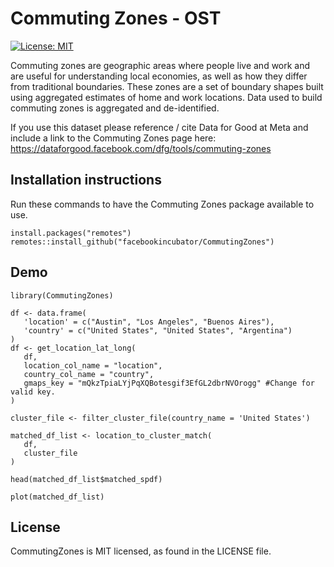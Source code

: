# Commuting Zones - OST
[![License: MIT](https://img.shields.io/badge/License-MIT-yellow.svg)](https://opensource.org/licenses/MIT)

Commuting zones are geographic areas where people live and work and are useful for understanding local economies, as well as how they differ from traditional boundaries. These zones are a set of boundary shapes built using aggregated estimates of home and work locations. Data used to build commuting zones is aggregated and de-identified.

If you use this dataset please reference / cite Data for Good at Meta and include a link to the Commuting Zones page here: https://dataforgood.facebook.com/dfg/tools/commuting-zones

## Installation instructions
Run these commands to have the Commuting Zones package available to use.
```{r}
install.packages("remotes")
remotes::install_github("facebookincubator/CommutingZones")
```

## Demo
```{r}
library(CommutingZones)

df <- data.frame(
   'location' = c("Austin", "Los Angeles", "Buenos Aires"),
   'country' = c("United States", "United States", "Argentina")
)
df <- get_location_lat_long(
   df,
   location_col_name = "location",
   country_col_name = "country",
   gmaps_key = "mQkzTpiaLYjPqXQBotesgif3EfGL2dbrNVOrogg" #Change for valid key.
)

cluster_file <- filter_cluster_file(country_name = 'United States')

matched_df_list <- location_to_cluster_match(
   df,
   cluster_file
)

head(matched_df_list$matched_spdf)

plot(matched_df_list)
```

## License
CommutingZones is MIT licensed, as found in the LICENSE file.
